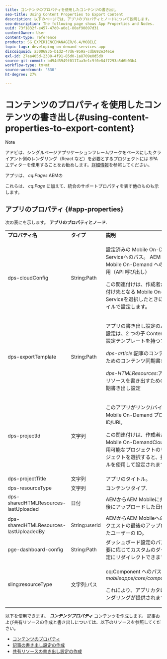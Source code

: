 ```yaml
---
title: コンテンツのプロパティを使用したコンテンツの書き出し
seo-title: Using Content Properties to Export Content
description: 以下のページでは、アプリのプロパティとノードについて説明します。
seo-description: The following page shows App Properties and Nodes.
uuid: 73f1832f-e457-47d0-a0e1-80af90897d31
contentOwner: User
content-type: reference
products: SG_EXPERIENCEMANAGER/6.4/MOBILE
topic-tags: developing-on-demand-services-app
discoiquuid: a3006835-b1d2-47d6-959a-cdb692e34e1e
exl-id: 27aa405d-2388-4f91-85d0-1a8709e0d5d0
source-git-commit: bd94d3949f0117aa3e1c9f0e84f7293a5d6b03b4
workflow-type: tm+mt
source-wordcount: '330'
ht-degree: 27%

---
```


# コンテンツのプロパティを使用したコンテンツの書き出し{#using-content-properties-to-export-content}

>[!NOTE]
>
>アドビは、シングルページアプリケーションフレームワークをベースにしたクライアント側のレンダリング（React など）を必要とするプロジェクトには SPA エディターを使用することをお勧めします。[詳細情報](/help/sites-developing/spa-overview.md)を参照してください。

アプリは、 *cq:Pages* AEMの

これらは、 *cq:Page* に加えて、統合のサポートプロパティを表す他のものも示します。

## アプリのプロパティ {#app-properties}

次の表にを示します。 **アプリのプロパティとノード**.

<table>
 <tbody>
  <tr>
   <td><strong>プロパティ名</strong></td>
   <td><strong>タイプ</strong></td>
   <td><strong>説明</strong></td>
  </tr>
  <tr>
   <td>dps-cloudConfig</td>
   <td>String:Path</td>
   <td><p>設定済みの Mobile On-DemandCloud Serviceへのパス。 AEM Mobileから Mobile On-Demand へのアクションに使用（API 呼び出し）</p> <p>この関連付けは、作成者がアプリの関連付け先となる Mobile On-DemandCloud Serviceを選択したときに、接続を管理タイルで設定します。</p> </td>
  </tr>
  <tr>
   <td>dps-exportTemplate</td>
   <td>String:Path</td>
   <td><p>アプリの書き出し設定のパス。 書き出し設定は、2 つの子 ContentSync 書き出し設定テンプレートを持つフォルダーです。</p> <p><i>dps-article</i>:記事のコンテンツを書き出すためのコンテンツ同期書き出し設定</p> <p><i>dps-HTMLResources</i>:アプリ/記事の共有リソースを書き出すためのコンテンツ同期書き出し設定</p> </td>
  </tr>
  <tr>
   <td>dps-projectId</td>
   <td>文字列</td>
   <td><p>このアプリがリンク/バインドされている Mobile On-Demand プロジェクトの ID/URI。</p> <p>この関連付けは、作成者が関連する Mobile On-DemandCloud Serviceで使用可能なプロジェクトのリストからプロジェクトを選択すると、接続を管理タイルを使用して設定されます。</p> </td>
  </tr>
  <tr>
   <td>dps-projectTitle</td>
   <td>文字列</td>
   <td>アプリのタイトル。</td>
  </tr>
  <tr>
   <td>dps-resourceType</td>
   <td>文字列</td>
   <td>コンテンツタイプ.</td>
  </tr>
  <tr>
   <td>dps-sharedHTMLResources-lastUploaded</td>
   <td>日付</td>
   <td>AEMからAEM Mobileに共有リソースを最後にアップロードした日付。</td>
  </tr>
  <tr>
   <td>dps-sharedHTMLResources-lastUploadedBy</td>
   <td>String:userid</td>
   <td>AEMからAEM Mobileへの共有リソースリクエストの最後のアップロードを実行したユーザーの ID。</td>
  </tr>
  <tr>
   <td>pge-dashboard-config</td>
   <td>String:Path</td>
   <td>ダッシュボード設定のパス。 パスは、必要に応じてカスタムのダッシュボード設定にリダイレクトできます。</td>
  </tr>
  <tr>
   <td>sling:resourceType</td>
   <td>文字列:パス</td>
   <td><p>cq:Component へのパス（または拡張） <i>mobileapps/core/components/instance.</i></p> <p>これにより、アプリカタログに存在とレンダリングが提供されます。</p> </td>
  </tr>
 </tbody>
</table>

以下を使用できます。 ***コンテンツプロパティ*** コンテンツを作成します。 記事および共有リソースの作成と書き出しについては、以下のリソースを参照してください。

* [コンテンツのプロパティ](/help/mobile/content-properties.md)
* [記事の書き出し設定の作成](/help/mobile/creating-article-export-configuration.md)
* [共有リソースの書き出し設定の作成](/help/mobile/creating-shared-resources-export-configuration.md)
